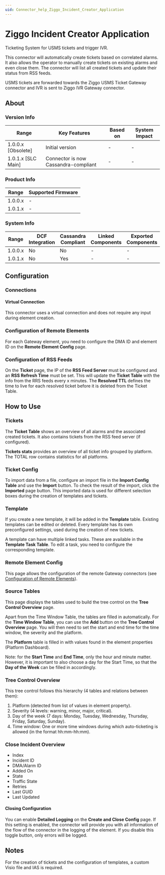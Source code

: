 ```yaml
---
uid: Connector_help_Ziggo_Incident_Creator_Application
---
```


# Ziggo Incident Creator Application

Ticketing System for USMS tickets and trigger IVR.

This connector will automatically create tickets based on correlated alarms. It also allows the operator to manually create tickets on existing alarms and even close them. The connector will list all created tickets and update their status from RSS feeds.

USMS tickets are forwarded towards the Ziggo USMS Ticket Gateway connector and IVR is sent to Ziggo IVR Gateway connector.

## About

### Version Info

| Range              | Key Features                         | Based on | System Impact |
|--------------------|--------------------------------------|----------|---------------|
| 1.0.0.x [Obsolete] | Initial version                      | -        | -             |
| 1.0.1.x [SLC Main] | Connector is now Cassandra-compliant | -        | -             |

### Product Info

| Range   | Supported Firmware |
|---------|--------------------|
| 1.0.0.x | -                  |
| 1.0.1.x | -                  |

### System Info

| Range   | DCF Integration | Cassandra Compliant | Linked Components | Exported Components |
|---------|-----------------|---------------------|-------------------|---------------------|
| 1.0.0.x | No              | No                  | -                 | -                   |
| 1.0.1.x | No              | Yes                 | -                 | -                   |

## Configuration

### Connections

#### Virtual Connection

This connector uses a virtual connection and does not require any input during element creation.

### Configuration of Remote Elements

For each Gateway element, you need to configure the DMA ID and element ID on the **Remote Element Config** page.

### Configuration of RSS Feeds

On the **Ticket** page, the IP of the **RSS Feed Server** must be configured and an **RSS Refresh Time** must be set. This will update the **Ticket Table** with the info from the RRS feeds every x minutes. The **Resolved TTL** defines the time to live for each resolved ticket before it is deleted from the Ticket Table.

## How to Use

### Tickets

The **Ticket Table** shows an overview of all alarms and the associated created tickets. It also contains tickets from the RSS feed server (if configured).

**Tickets stats** provides an overview of all ticket info grouped by platform. The TOTAL row contains statistics for all platforms.

### Ticket Config

To import data from a file, configure an import file in the **Import Config Table** and use the **Import** button. To check the result of the import, click the **Imported** page button. This imported data is used for different selection boxes during the creation of templates and tickets.

### Template

If you create a new template, it will be added in the **Template** table. Existing templates can be edited or deleted. Every template has its own preconfigured settings, used during the creation of new tickets.

A template can have multiple linked tasks. These are available in the **Template Task Table**. To edit a task, you need to configure the corresponding template.

### Remote Element Config

This page allows the configuration of the remote Gateway connectors (see [Configuration of Remote Elements](#configuration-of-remote-elements)).

### Source Tables

This page displays the tables used to build the tree control on the **Tree Control Overview** page.

Apart from the Time Window Table, the tables are filled in automatically. For the **Time Window Table**, you can use the **Add** button on the **Tree Control Overview** page. You will then need to set the start and end time for the time window, the severity and the platform.

The **Platform** table is filled in with values found in the element properties (Platform Dashboard).

Note: for the **Start Time** and **End Time**, only the hour and minute matter. However, it is important to also choose a day for the Start Time, so that the **Day of the Week** can be filled in accordingly.

### Tree Control Overview

This tree control follows this hierarchy (4 tables and relations between them):

1. Platform (detected from list of values in element property).
1. Severity (4 levels: warning, minor, major, critical).
1. Day of the week (7 days: Monday, Tuesday, Wednesday, Thursday, Friday, Saturday, Sunday).
1. Time window: One or more time windows during which auto-ticketing is allowed (in the format hh:mm-hh:mm).

### Close Incident Overview

- Index
- Incident ID
- DMA/Alarm ID
- Added On
- State
- Traffic State
- Retries
- Last GUID
- Last Updated

#### Closing Configuration

You can enable **Detailed Logging** on the **Create and Close Config** page. If this setting is enabled, the connector will provide you with all information of the flow of the connector in the logging of the element. If you disable this toggle button, only errors will be logged.

## Notes

For the creation of tickets and the configuration of templates, a custom Visio file and IAS is required.
